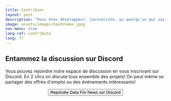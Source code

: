 ```yaml
---
title: Contribuer
layout: post
description: "Vous êtes développeur, journaliste, ou quelqu'un qui sait réfléchir et veut agir? Rejoignez nous"
image: assets/images/handshake.jpeg
nav-menu: true
lang-ref: contribute
lang: fr
---
```


## Entammez la discussion sur Discord

Vous pouvez rejoindre notre espace de discussion en vous inscrivant sur Discord. En 2 clics on discute tous ensemble des projets! On peut même se partager des offres d'emploi ou des événements intéressants!

<div style="display:flex; justify-content: center">
    <form target="_blank" action="https://discordapp.com/invite/bGGmQ2F">
        <input type="submit" value="Rejoindre Data For News sur Discord" />
    </form>
</div>